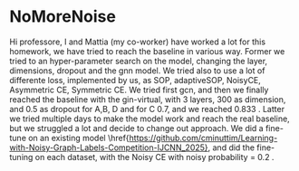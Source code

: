 # NoMoreNoise
Hi professore, I and Mattia (my co-worker) have worked a lot for this homework, we have tried to reach the baseline in various way. Former we tried to an hyper-parameter search on the model, changing the layer, dimensions, dropout and the gnn model. We tried also to use a lot of differente loss, implemented by us, as SOP, adaptiveSOP, NoisyCE, Asymmetric CE, Symmetric CE. We tried first gcn, and then we finally reached the baseline with the gin-virtual, with 3 layers, 300 as dimension, and 0.5 as dropout for A,B, D and for C 0.7, and we reached 0.833 . 
Latter we tried multiple days to make the model work and reach the real baseline, but we struggled a lot and decide to change out approach. We did a fine-tune on an existing model \href{https://github.com/cminuttim/Learning-with-Noisy-Graph-Labels-Competition-IJCNN_2025}, and did the fine-tuning on each dataset, with the Noisy CE with noisy probability = 0.2 . 
